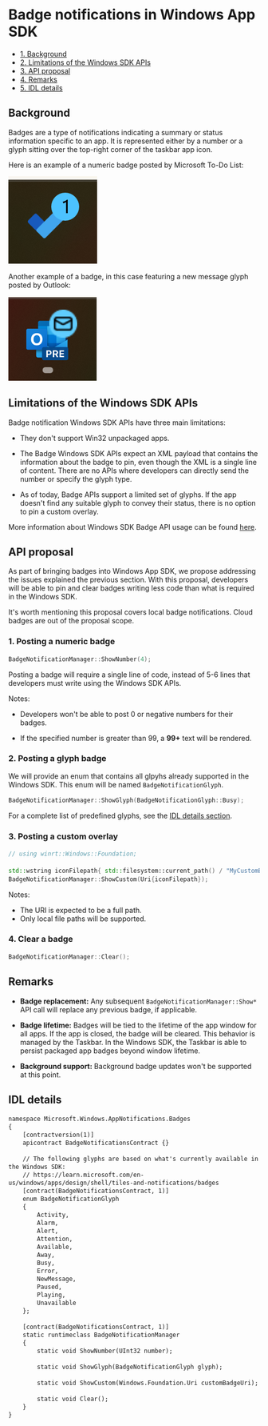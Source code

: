 # Badge notifications in Windows App SDK

- [1. Background](#background)
- [2. Limitations of the Windows SDK APIs](#limitations-of-the-windows-sdk-apis)
- [3. API proposal](#api-proposal)
- [4. Remarks](#remarks)
- [5. IDL details](#idl-details)

## Background

Badges are a type of notifications indicating a summary or status information specific to an app. It is represented either by a number or a glyph sitting over the top-right corner of the taskbar app icon.

Here is an example of a numeric badge posted by Microsoft To-Do List:

![Example of a numeric badge in Microsoft To-Do List](NumericBadge.png)

Another example of a badge, in this case featuring a new message glyph posted by Outlook:

![Example of a busy status glyph badge in Microsoft Teams](GlyphBadge.png)

## Limitations of the Windows SDK APIs

Badge notification Windows SDK APIs have three main limitations:

- They don't support Win32 unpackaged apps.

- The Badge Windows SDK APIs expect an XML payload that contains the information about the badge to pin, even though the XML is a single line of content. There are no APIs where developers can directly send the number or specify the glyph type.

- As of today, Badge APIs support a limited set of glyphs. If the app doesn't find any suitable glyph to convey their status, there is no option to pin a custom overlay.

More information about Windows SDK Badge API usage can be found [here](https://learn.microsoft.com/en-us/windows/apps/design/shell/tiles-and-notifications/badges#create-a-badge).

## API proposal

As part of bringing badges into Windows App SDK, we propose addressing the issues explained the previous section. With this proposal, developers will be able to pin and clear badges writing less code than what is required in the Windows SDK.

It's worth mentioning this proposal covers local badge notifications. Cloud badges are out of the proposal scope.

### 1. Posting a numeric badge

```cpp
BadgeNotificationManager::ShowNumber(4);
```

Posting a badge will require a single line of code, instead of 5-6 lines that developers must write using the Windows SDK APIs.

Notes:

- Developers won't be able to post 0 or negative numbers for their badges.

- If the specified number is greater than 99, a **99+** text will be rendered.

### 2. Posting a glyph badge

We will provide an enum that contains all glpyhs already supported in the Windows SDK. This enum will be named `BadgeNotificationGlyph`.

```cpp
BadgeNotificationManager::ShowGlyph(BadgeNotificationGlyph::Busy);
```

For a complete list of predefined glyphs, see the [IDL details section](#idl-details).

### 3. Posting a custom overlay

```cpp
// using winrt::Windows::Foundation;

std::wstring iconFilepath{ std::filesystem::current_path() / "MyCustomBadge.png" };
BadgeNotificationManager::ShowCustom(Uri{iconFilepath});
```

Notes:

- The URI is expected to be a full path.
- Only local file paths will be supported.

### 4. Clear a badge

```cpp
BadgeNotificationManager::Clear();
```

## Remarks

- **Badge replacement:** Any subsequent `BadgeNotificationManager::Show*` API call will replace any previous badge, if applicable.

- **Badge lifetime:** Badges will be tied to the lifetime of the app window for all apps. If the app is closed, the badge will be cleared. This behavior is managed by the Taskbar. In the Windows SDK, the Taskbar is able to persist packaged app badges beyond window lifetime.

- **Background support:** Background badge updates won't be supported at this point.

## IDL details

``` idl
namespace Microsoft.Windows.AppNotifications.Badges
{
    [contractversion(1)]
    apicontract BadgeNotificationsContract {}

    // The following glyphs are based on what's currently available in the Windows SDK:
    // https://learn.microsoft.com/en-us/windows/apps/design/shell/tiles-and-notifications/badges
    [contract(BadgeNotificationsContract, 1)]
    enum BadgeNotificationGlyph
    {
        Activity,
        Alarm,
        Alert,
        Attention,
        Available,
        Away,
        Busy,
        Error,
        NewMessage,
        Paused,
        Playing,
        Unavailable
    };

    [contract(BadgeNotificationsContract, 1)]
    static runtimeclass BadgeNotificationManager
    {
        static void ShowNumber(UInt32 number);

        static void ShowGlyph(BadgeNotificationGlyph glyph);

        static void ShowCustom(Windows.Foundation.Uri customBadgeUri);

        static void Clear();
    }
}
```
